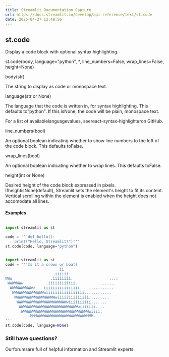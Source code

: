 ```yaml
---
title: Streamlit Documentation Capture
url: https://docs.streamlit.io/develop/api-reference/text/st.code
date: 2025-04-27 12:48:56
---
```


## st.code

Display a code block with optional syntax highlighting.

st.code(body, language="python", *, line_numbers=False, wrap_lines=False, height=None)

body(str)

The string to display as code or monospace text.

language(str or None)

The language that the code is written in, for syntax highlighting.
This defaults to"python". If this isNone, the code will
be plain, monospace text.

For a list of availablelanguagevalues, seereact-syntax-highlighteron GitHub.

line_numbers(bool)

An optional boolean indicating whether to show line numbers to the
left of the code block. This defaults toFalse.

wrap_lines(bool)

An optional boolean indicating whether to wrap lines. This defaults
toFalse.

height(int or None)

Desired height of the code block expressed in pixels. IfheightisNone(default), Streamlit sets the element's height to fit
its content. Vertical scrolling within the element is enabled when
the height does not accomodate all lines.

#### Examples

```python

import streamlit as st

code = '''def hello():
    print("Hello, Streamlit!")'''
st.code(code, language="python")

```

```python

import streamlit as st
code = '''Is it a crown or boat?
                        ii
                      iiiiii
WWw                 .iiiiiiii.                ...:
 WWWWWWw          .iiiiiiiiiiii.         ........
  WWWWWWWWWWw    iiiiiiiiiiiiiiii    ...........
   WWWWWWWWWWWWWWwiiiiiiiiiiiiiiiii............
    WWWWWWWWWWWWWWWWWWwiiiiiiiiiiiiii.........
     WWWWWWWWWWWWWWWWWWWWWWwiiiiiiiiii.......
      WWWWWWWWWWWWWWWWWWWWWWWWWWwiiiiiii....
       WWWWWWWWWWWWWWWWWWWWWWWWWWWWWWwiiii.
          -MMMWWWWWWWWWWWWWWWWWWWWWWMMM-
'''
st.code(code, language=None)

```

### Still have questions?

Ourforumsare full of helpful information and Streamlit experts.
